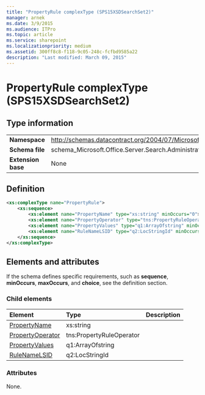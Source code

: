 ```yaml
---
title: "PropertyRule complexType (SPS15XSDSearchSet2)"
manager: arnek
ms.date: 3/9/2015
ms.audience: ITPro
ms.topic: article
ms.service: sharepoint
ms.localizationpriority: medium
ms.assetid: 300ff8c8-f118-9c05-248c-fcfbd9585a22
description: "Last modified: March 09, 2015"
---
```


# PropertyRule complexType (SPS15XSDSearchSet2)

 
  
## Type information

|||
|:-----|:-----|
|**Namespace** <br/> |http://schemas.datacontract.org/2004/07/Microsoft.Office.Server.Search.Administration  <br/> |
|**Schema file** <br/> |schema_Microsoft.Office.Server.Search.Administration.xsd  <br/> |
|**Extension base** <br/> |None  <br/> |
   
## Definition

```XML
<xs:complexType name="PropertyRule">
    <xs:sequence>
        <xs:element name="PropertyName" type="xs:string" minOccurs="0"></xs:element>
        <xs:element name="PropertyOperator" type="tns:PropertyRuleOperator" minOccurs="0"></xs:element>
        <xs:element name="PropertyValues" type="q1:ArrayOfstring" minOccurs="0"></xs:element>
        <xs:element name="RuleNameLSID" type="q2:LocStringId" minOccurs="0"></xs:element>
    </xs:sequence>
</xs:complexType>

```

## Elements and attributes

If the schema defines specific requirements, such as **sequence**, **minOccurs**, **maxOccurs**, and **choice**, see the definition section. 
  
### Child elements

|**Element**|**Type**|**Description**|
|:-----|:-----|:-----|
|[PropertyName](propertyname-element-propertyrule-complextypesps15xsdsearchset2.md) <br/> |xs:string  <br/> ||
|[PropertyOperator](propertyoperator-element-propertyrule-complextypesps15xsdsearchset2.md) <br/> |tns:PropertyRuleOperator  <br/> ||
|[PropertyValues](propertyvalues-element-propertyrule-complextypesps15xsdsearchset2.md) <br/> |q1:ArrayOfstring  <br/> ||
|[RuleNameLSID](rulenamelsid-element-propertyrule-complextypesps15xsdsearchset2.md) <br/> |q2:LocStringId  <br/> ||
   
### Attributes

None.
  

